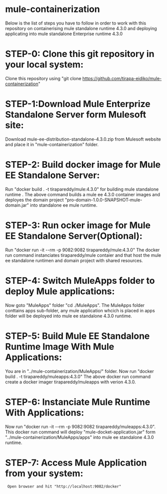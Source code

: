 # mule-containerization

Below is the list of steps you have to follow in order to work with this repository on containerising mule standalone runtime 4.3.0 and deploying applicating into mule standalone Enterprise runtime 4.3.0

STEP-0: Clone this git repository in your local system:
=======================================================

Clone this repository using "git clone https://github.com/tirapa-eidiko/mule-containerization" 

STEP-1:Download Mule Enterprize Standalone Server form Mulesoft site:
====================================================================
Download mule-ee-distribution-standalone-4.3.0.zip from Mulesoft website and place it in "mule-containerization" folder.

STEP-2: Build docker image for Mule EE Standalone Server:
=========================================================

Run "docker build . -t tirapareddy/mule:4.3.0" for building mule standalone runtime 
.
      The above command builds a mule ee 4.3.0 container images and deployes the domain project "pro-domain-1.0.0-SNAPSHOT-mule-domain.jar" into standalone ee mule runtime.
      
STEP-3: Run ocker image for Mule EE Standalone Server(Optional):
================================================================

Run "docker run -it --rm -p 9082:9082 tirapareddy/mule:4.3.0"
        The docker run command instanciates tirapareddy/mule contaier and that host the mule ee standalone runtimen and domain project with shared resources.
        
STEP-4: Switch MuleApps folder to deploy Mule applications:
===========================================================

Now goto "MuleApps" folder "cd ./MuleApps". The MuleApps folder conttains apps sub-folder, any mule application whcich is placed in apps folder will be deployed into mule ee standalone 4.3.0 runtime.

STEP-5: Build Mule EE Standalone Runtime Image With Mule Applications:
======================================================================

You are in "../mule-containerization/MuleApps/" folder. Now run "docker build . -t tirapareddy/muleapps:4.3.0"
        The above docker run command create a docker imager tirapareddy/muleapps with verion 4.3.0.
        
STEP-6: Instanciate Mule Runtime With Applications:
===================================================

Now run "docker run -it --rm -p 9082:9082 tirapareddy/muleapps:4.3.0".
        This docker run command will deploy "mule-docket-application.jar" form "../mule-containerization/MuleApps/apps" into mule ee standalone 4.3.0 runtime.
        
STEP-7: Access Mule Application from your system:
=================================================
     Open browser and hit "http://localhost:9082/docker"
